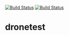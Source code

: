 [![Build Status](https://drone.supme.ru/api/badges/Supme/dronetest/status.svg)](https://drone.supme.ru/Supme/dronetest)
[![Build Status](https://travis-ci.org/Supme/dronetest.svg?branch=master)](https://travis-ci.org/Supme/dronetest)
# dronetest
